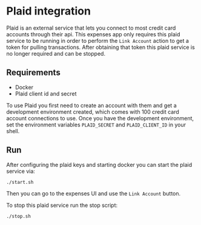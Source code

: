 # Plaid integration

Plaid is an external service that lets you connect to most credit card accounts through
their api. This expenses app only requires this plaid service to be running in order to
perform the `Link Account` action to get a token for pulling transactions. After
obtaining that token this plaid service is no longer required and can be stopped.

## Requirements

* Docker
* Plaid client id and secret

To use Plaid you first need to create an account with them and get a development
environment created, which comes with 100 credit card account connections to use. Once
you have the development environment, set the environment variables `PLAID_SECRET` and
`PLAID_CLIENT_ID` in your shell.

## Run

After configuring the plaid keys and starting docker you can start the plaid service
via:

```bash
./start.sh
```
Then you can go to the expenses UI and use the `Link Account` button.

To stop this plaid service run the stop script:
```bash
./stop.sh
```
